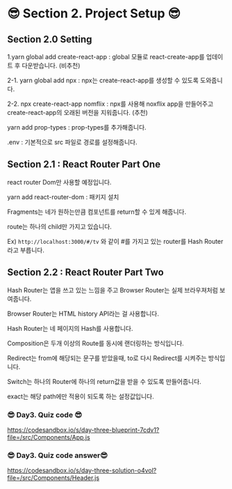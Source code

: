 # 😎 Section 2. Project Setup 😎

## Section 2.0 Setting

1.yarn global add create-react-app : global 모듈로 react-create-app를 업데이트 후 다운받습니다. (비추천)

2-1. yarn global add npx : npx는 create-react-app를 생성할 수 있도록 도와줍니다.

2-2. npx create-react-app nomflix : npx를 사용해 noxflix app을 만들어주고 create-react-app의 오래된 버전을 지워줍니다. (추천)

yarn add prop-types : prop-types를 추가해줍니다.

.env : 기본적으로 src 파일로 경로를 설정해줍니다.

## Section 2.1 : React Router Part One

react router Dom만 사용할 예정입니다.

yarn add react-router-dom : 패키지 설치

Fragments는 네가 원하는만큼 컴포넌트를 return할 수 있게 해줍니다.

route는 하나의 child만 가지고 있습니다.

Ex) `http://localhost:3000/#/tv` 와 같이 #를 가지고 있는 router를 Hash Router라고 부릅니다.

## Section 2.2 : React Router Part Two

Hash Router는 앱을 쓰고 있는 느낌을 주고 Browser Router는 실제 브라우져처럼 보여줍니다.

Browser Router는 HTML history API라는 걸 사용합니다.

Hash Router는 네 페이지의 Hash를 사용합니다.

Composition은 두개 이상의 Route를 동시에 랜더링하는 방식입니다.

Redirect는 from에 해당되는 문구를 받았을때, to로 다시 Redirect를 시켜주는 방식입니다.

Switch는 하나의 Router에 하나의 return값을 받을 수 있도록 만들어줍니다.

exact는 해당 path에만 적용이 되도록 하는 설정값입니다.

### 😎 Day3. Quiz code 😎

<https://codesandbox.io/s/day-three-blueprint-7cdv1?file=/src/Components/App.js>

### 😎 Day3. Quiz code answer😎

<https://codesandbox.io/s/day-three-solution-o4vol?file=/src/Components/Header.js>
